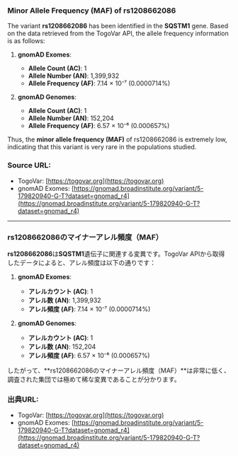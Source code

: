 ### Minor Allele Frequency (MAF) of rs1208662086

The variant **rs1208662086** has been identified in the **SQSTM1** gene. Based on the data retrieved from the TogoVar API, the allele frequency information is as follows:

1. **gnomAD Exomes**:
   - **Allele Count (AC)**: 1
   - **Allele Number (AN)**: 1,399,932
   - **Allele Frequency (AF)**: 7.14 × 10⁻⁷ (0.0000714%)

2. **gnomAD Genomes**:
   - **Allele Count (AC)**: 1
   - **Allele Number (AN)**: 152,204
   - **Allele Frequency (AF)**: 6.57 × 10⁻⁶ (0.000657%)

Thus, the **minor allele frequency (MAF)** of rs1208662086 is extremely low, indicating that this variant is very rare in the populations studied.

### Source URL:
- TogoVar: [https://togovar.org](https://togovar.org)
- gnomAD Exomes: [https://gnomad.broadinstitute.org/variant/5-179820940-G-T?dataset=gnomad_r4](https://gnomad.broadinstitute.org/variant/5-179820940-G-T?dataset=gnomad_r4)

---

### rs1208662086のマイナーアレル頻度（MAF）

**rs1208662086**は**SQSTM1**遺伝子に関連する変異です。TogoVar APIから取得したデータによると、アレル頻度は以下の通りです：

1. **gnomAD Exomes**:
   - **アレルカウント (AC)**: 1
   - **アレル数 (AN)**: 1,399,932
   - **アレル頻度 (AF)**: 7.14 × 10⁻⁷ (0.0000714%)

2. **gnomAD Genomes**:
   - **アレルカウント (AC)**: 1
   - **アレル数 (AN)**: 152,204
   - **アレル頻度 (AF)**: 6.57 × 10⁻⁶ (0.000657%)

したがって、**rs1208662086のマイナーアレル頻度（MAF）**は非常に低く、調査された集団では極めて稀な変異であることが分かります。

### 出典URL:
- TogoVar: [https://togovar.org](https://togovar.org)
- gnomAD Exomes: [https://gnomad.broadinstitute.org/variant/5-179820940-G-T?dataset=gnomad_r4](https://gnomad.broadinstitute.org/variant/5-179820940-G-T?dataset=gnomad_r4)